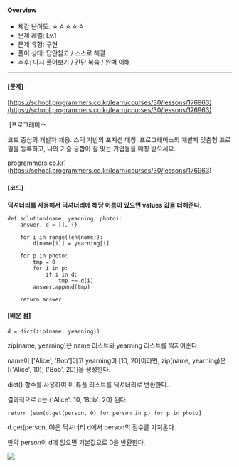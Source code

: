 #### **Overview**

*   체감 난이도: ☆☆☆☆☆
*   문제 레벨: Lv.1
*   문제 유형: 구현
*   풀이 상태: 답안참고 / 스스로 해결
*   추후: 다시 풀어보기 / 간단 복습 / 완벽 이해 

* * *

#### **\[문제\]**

[https://school.programmers.co.kr/learn/courses/30/lessons/176963](https://school.programmers.co.kr/learn/courses/30/lessons/176963)

 [프로그래머스

코드 중심의 개발자 채용. 스택 기반의 포지션 매칭. 프로그래머스의 개발자 맞춤형 프로필을 등록하고, 나와 기술 궁합이 잘 맞는 기업들을 매칭 받으세요.

programmers.co.kr](https://school.programmers.co.kr/learn/courses/30/lessons/176963)

#### **\[코드\]**

**딕셔너리를 사용해서 딕셔너리에 해당 이름이 있으면 values 값을 더해준다.**

    def solution(name, yearning, photo):
        answer, d = [], {}
    
        for i in range(len(name)):
            d[name[i]] = yearning[i]
    
        for p in photo:
            tmp = 0
            for i in p:
                if i in d:
                    tmp += d[i]
            answer.append(tmp)
    
        return answer

#### **\[배운 점\]**

    d = dict(zip(name, yearning))

zip(name, yearning)은 name 리스트와 yearning 리스트를 짝지어준다.

name이 \['Alice', 'Bob'\]이고 yearning이 \[10, 20\]이라면, zip(name, yearning)은 \[('Alice', 10), ('Bob', 20)\]을 생성한다.

dict() 함수를 사용하여 이 튜플 리스트를 딕셔너리로 변환한다.

결과적으로 d는 {'Alice': 10, 'Bob': 20} 된다. 

    return [sum(d.get(person, 0) for person in p) for p in photo]

d.get(person, 0)은 딕셔너리 d에서 person의 점수를 가져온다.

만약 person이 d에 없으면 기본값으로 0을 반환한다.

![](https://blog.kakaocdn.net/dn/DGxmB/btsIXlUrgVd/ymfQvzJHy27T8NKk86lN00/img.png)